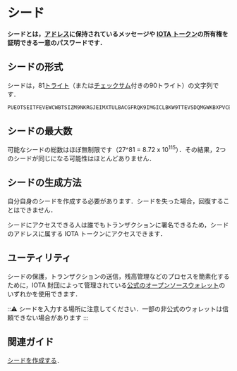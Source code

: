 # シード
<!-- # Seeds -->

**シードとは，[アドレス](../clients/addresses.md)に保持されているメッセージや [IOTA トークン](../clients/token.md)の所有権を証明できる一意のパスワードです．**
<!-- **A seed is a unique password that gives you the ability to prove your ownership of either messages and/or any [IOTA tokens](../clients/token.md) that are held on your [addresses](../clients/addresses.md).** -->

## シードの形式
<!-- ## Seed format -->

シードは，81[トライト](../introduction/ternary.md)（または[チェックサム](../clients/checksums.md)付きの90トライト）の文字列です．
<!-- A seed is a string of 81 [trytes](../introduction/ternary.md) (or 90 trytes with a [checksum](../clients/checksums.md)). -->

```bash
PUEOTSEITFEVEWCWBTSIZM9NKRGJEIMXTULBACGFRQK9IMGICLBKW9TTEVSDQMGWKBXPVCBMMCXWMNPDX
```

## シードの最大数
<!-- ## Maximum number of seeds -->

可能なシードの総数はほぼ無制限です（27^81 = 8.72 x 10<sup>115</sup>）．その結果，2つのシードが同じになる可能性はほとんどありません．
<!-- The total number of possible seeds is almost unlimited (8.7 x 10<sup>115</sup>). As a result, the chances of two seeds being the same is very unlikely. -->

## シードの生成方法
<!-- ## How seeds are generated -->

自分自身のシードを作成する必要があります．シードを失った場合，回復することはできません．
<!-- You are responsible for creating your own seed. If you lose your seed, you can't recover it. -->

シードにアクセスできる人は誰でもトランザクションに署名できるため，シードのアドレスに属する IOTA トークンにアクセスできます．
<!-- Anyone who has access to a seed is able to sign transactions and therefore has access to any IOTA tokens that belong to the seed's addresses. -->

## ユーティリティ
<!-- ## Utilities -->

シードの保護，トランザクションの送信，残高管理などのプロセスを簡素化するために，IOTA 財団によって管理されている[公式のオープンソースウォレット](root://wallets/0.1/introduction/overview.md)のいずれかを使用できます．
<!-- To simplify the process of securing your seed, sending transactions, and managing your balance, you can use one of the [official open-source wallets](root://wallets/0.1/introduction/overview.md), which are maintained by the IOTA Foundation. -->

:::warning:
シードを入力する場所に注意してください．一部の非公式のウォレットは信頼できない場合があります
:::
<!-- :::warning: -->
<!-- Be careful where you enter your seed. Some unofficial wallets may not be trustworthy -->
<!-- ::: -->

## 関連ガイド
<!-- ## Related guides -->

[シードを作成する](../tutorials/create-a-seed.md)．
<!-- [Create a seed](../tutorials/create-a-seed.md). -->
